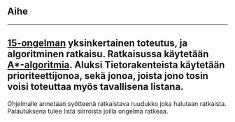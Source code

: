 ## Aihe
---
[15-ongelman](https://en.m.wikipedia.org/wiki/15_puzzle) yksinkertainen toteutus, ja algoritminen ratkaisu. Ratkaisussa käytetään [A*-algoritmia](https://en.wikipedia.org/wiki/A*_search_algorithm).
Aluksi Tietorakenteista käytetään prioriteettijonoa, sekä jonoa, joista jono tosin voisi toteuttaa myös tavallisena listana.
---

Ohjelmalle annetaan syötteenä ratkaistava ruudukko joka halutaan ratkaista. Palautuksena tulee lista siirroista joilla ongelma ratkeaa.
